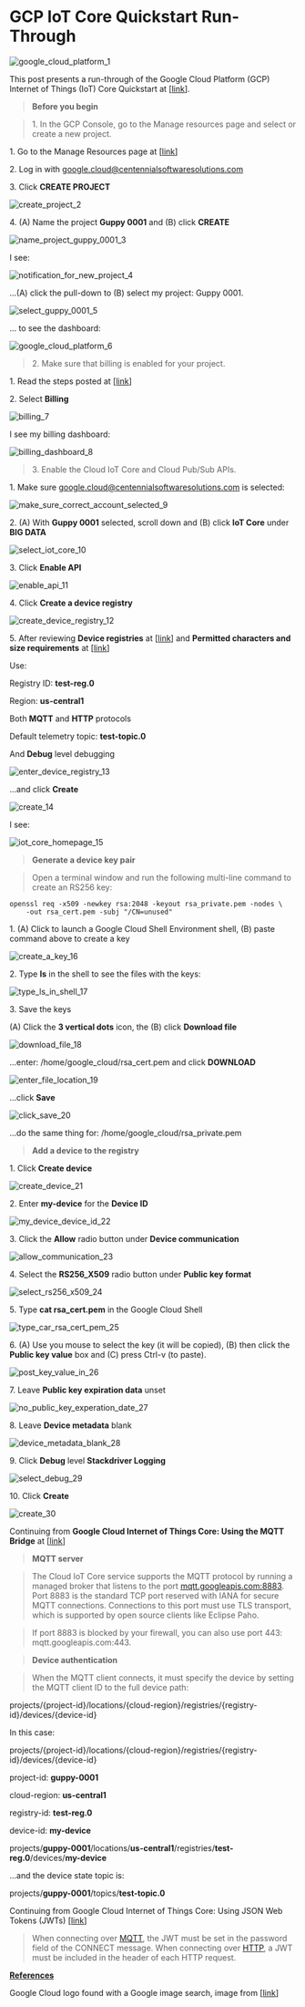 # GCP IoT Core Quickstart Run-Through

![google_cloud_platform_1](google_cloud_platform_1.png)

This post presents a run-through of the Google Cloud Platform (GCP) Internet of Things (IoT) Core Quickstart at \[[<u><span>link</span></u>](https://cloud.google.com/iot/docs/quickstart)\].

> **Before you begin**

> 1\. In the GCP Console, go to the Manage resources page and select or create a new project.

1\. Go to the Manage Resources page at \[[<u><span>link</span></u>](https://console.cloud.google.com/cloud-resource-manager)\]

2\. Log in with [google.cloud@centennialsoftwaresolutions.com](http://mqtt.googleapis.com:443/)

3\. Click **CREATE PROJECT**

![create_project_2](create_project_2.png)

4\. (A) Name the project **Guppy 0001** and (B) click **CREATE**

![name_project_guppy_0001_3](name_project_guppy_0001_3.png)

I see:

![notification_for_new_project_4](notification_for_new_project_4.png)

...(A) click the pull-down to (B) select my project: Guppy 0001.

![select_guppy_0001_5](select_guppy_0001_5.png)

... to see the dashboard:

![google_cloud_platform_6](google_cloud_platform_6.png)

> 2\. Make sure that billing is enabled for your project.

1\. Read the steps posted at \[[<u><span>link</span></u>](https://cloud.google.com/billing/docs/how-to/modify-project)\]

2\. Select **Billing**

![billing_7](billing_7.png)

I see my billing dashboard:

![billing_dashboard_8](billing_dashboard_8.png)

> 3\. Enable the Cloud IoT Core and Cloud Pub/Sub APIs.

1\. Make sure [google.cloud@centennialsoftwaresolutions.com](http://mqtt.googleapis.com:443/) is selected:

![make_sure_correct_account_selected_9](make_sure_correct_account_selected_9.png)

2\. (A) With **Guppy 0001** selected, scroll down and (B) click **IoT Core** under **BIG DATA**

![select_iot_core_10](select_iot_core_10.png)

3\. Click **Enable API**

![enable_api_11](enable_api_11.png)

4\. Click **Create a device registry**

![create_device_registry_12](create_device_registry_12.png)

5\. After reviewing **Device registries** at \[[<u><span>link</span></u>](https://cloud.google.com/iot/docs/concepts/devices?hl=en_US&_ga=2.182174567.-1923354841.1544717667)\] and **Permitted characters and size requirements** at \[[<u><span>link</span></u>](https://cloud.google.com/iot/docs/requirements#permitted_characters_and_size_requirements)\]

Use:

Registry ID: **test-reg.0**

Region: **us-central1**

Both **MQTT** and **HTTP** protocols

Default telemetry topic: **test-topic.0**

And **Debug** level debugging

![enter_device_registry_13](enter_device_registry_13.png)

...and click **Create**

![create_14](create_14.png)

I see:

![iot_core_homepage_15](iot_core_homepage_15.png)

> **Generate a device key pair**

> Open a terminal window and run the following multi-line command to create an RS256 key:

```
openssl req -x509 -newkey rsa:2048 -keyout rsa_private.pem -nodes \
    -out rsa_cert.pem -subj "/CN=unused"
```

1\. (A) Click to launch a Google Cloud Shell Environment shell, (B) paste command above to create a key

![create_a_key_16](create_a_key_16.png)

2\. Type **ls** in the shell to see the files with the keys:

![type_ls_in_shell_17](type_ls_in_shell_17.png)

3\. Save the keys

(A) Click the **3 vertical dots** icon, the (B) click **Download file**

![download_file_18](download_file_18.png)

...enter: /home/google\_cloud/rsa\_cert.pem and click **DOWNLOAD**

![enter_file_location_19](enter_file_location_19.png)

...click **Save**

![click_save_20](click_save_20.png)

...do the same thing for: /home/google\_cloud/rsa\_private.pem

> **Add a device to the registry**

1\. Click **Create device**

![create_device_21](create_device_21.png)

2\. Enter **my-device** for the **Device ID**

![my_device_device_id_22](my_device_device_id_22.png)

3\. Click the **Allow** radio button under **Device communication**

![allow_communication_23](allow_communication_23.png)

4\. Select the **RS256\_X509** radio button under **Public key format**

![select_rs256_x509_24](select_rs256_x509_24.png)

5\. Type **cat rsa\_cert.pem** in the Google Cloud Shell

![type_car_rsa_cert_pem_25](type_car_rsa_cert_pem_25.png)

6\. (A) Use you mouse to select the key (it will be copied), (B) then click the **Public key value** box and (C) press Ctrl-v (to paste).

![post_key_value_in_26](post_key_value_in_26.png)

7\. Leave **Public key expiration data** unset

![no_public_key_experation_date_27](no_public_key_experation_date_27.png)

8\. Leave **Device metadata** blank

![device_metadata_blank_28](device_metadata_blank_28.png)

9\. Click **Debug** level **Stackdriver Logging**

![select_debug_29](select_debug_29.png)

10\. Click **Create**

![create_30](create_30.png)

Continuing from **Google Cloud Internet of Things Core: Using the MQTT Bridge** at \[[<u><span>link</span></u>](https://cloud.google.com/iot/docs/how-tos/mqtt-bridge)\]

> **MQTT server**

> The Cloud IoT Core service supports the MQTT protocol by running a managed broker that listens to the port [<u><span>mqtt.googleapis.com:8883</span></u>](http://mqtt.googleapis.com:443/). Port 8883 is the standard TCP port reserved with IANA for secure MQTT connections. Connections to this port must use TLS transport, which is supported by open source clients like Eclipse Paho.

> If port 8883 is blocked by your firewall, you can also use port 443: mqtt.googleapis.com:443.

> **Device authentication**

> When the MQTT client connects, it must specify the device by setting the MQTT client ID to the full device path:

projects/{project-id}/locations/{cloud-region}/registries/{registry-id}/devices/{device-id}

In this case:

projects/{project-id}/locations/{cloud-region}/registries/{registry-id}/devices/{device-id}

project-id: **guppy-0001**

cloud-region: **us-central1**

registry-id: **test-reg.0**

device-id: **my-device**

projects/**guppy-0001**/locations/**us-central1**/registries/**test-reg.0**/devices/**my-device**

...and the device state topic is:

projects/**guppy-0001**/topics/**test-topic.0**

Continuing from Google Cloud Internet of Things Core: Using JSON Web Tokens (JWTs) \[[<u><span>link</span></u>](https://cloud.google.com/iot/docs/how-tos/credentials/jwts)\]

> When connecting over [<u><span>MQTT</span></u>](https://cloud.google.com/iot/docs/how-tos/mqtt-bridge), the JWT must be set in the password field of the CONNECT message. When connecting over [<u><span>HTTP</span></u>](https://cloud.google.com/iot/docs/how-tos/http-bridge), a JWT must be included in the header of each HTTP request.

**<u><span>References</span></u>**

Google Cloud logo found with a Google image search, image from \[[<u><span>link</span></u>](https://yt3.ggpht.com/a-/AN66SAx6Cwzxq2OQKvTWQH88cu20O_rfoMBhC3UqzQ=s900-mo-c-c0xffffffff-rj-k-no)\]